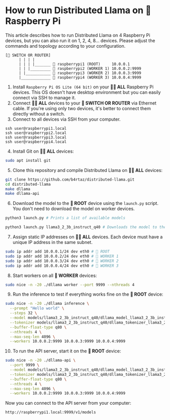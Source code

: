 # How to run Distributed Llama on 🍓 Raspberry Pi

This article describes how to run Distributed Llama on 4 Raspberry Pi devices, but you can also run it on 1, 2, 4, 8... devices. Please adjust the commands and topology according to your configuration.

````
[🔀 SWITCH OR ROUTER]
      | | | |
      | | | |_______ 🔸 raspberrypi1 (ROOT)     10.0.0.1
      | | |_________ 🔹 raspberrypi2 (WORKER 1) 10.0.0.2:9999
      | |___________ 🔹 raspberrypi3 (WORKER 2) 10.0.0.3:9999
      |_____________ 🔹 raspberrypi4 (WORKER 3) 10.0.0.4:9999
````

1. Install `Raspberry Pi OS Lite (64 bit)` on your **🔸🔹 ALL** Raspberry Pi devices. This OS doesn't have desktop environment but you can easily connect via SSH to manage it.
2. Connect **🔸🔹 ALL** devices to your **🔀 SWITCH OR ROUTER** via Ethernet cable. If you're using only two devices, it's better to connect them directly without a switch.
3. Connect to all devices via SSH from your computer.

```
ssh user@raspberrypi1.local
ssh user@raspberrypi2.local
ssh user@raspberrypi3.local
ssh user@raspberrypi4.local
```

4. Install Git on **🔸🔹 ALL** devices:

```sh
sudo apt install git
```

5. Clone this repository and compile Distributed Llama on **🔸🔹 ALL** devices:

```sh
git clone https://github.com/b4rtaz/distributed-llama.git
cd distributed-llama
make dllama
make dllama-api
```

6. Download the model to the **🔸 ROOT** device using the `launch.py` script. You don't need to download the model on worker devices.

```sh
python3 launch.py # Prints a list of available models

python3 launch.py llama3_2_3b_instruct_q40 # Downloads the model to the root device
```

7. Assign static IP addresses on **🔸🔹 ALL** devices. Each device must have a unique IP address in the same subnet.

```sh
sudo ip addr add 10.0.0.1/24 dev eth0 # 🔸 ROOT
sudo ip addr add 10.0.0.2/24 dev eth0 # 🔹 WORKER 1
sudo ip addr add 10.0.0.3/24 dev eth0 # 🔹 WORKER 2
sudo ip addr add 10.0.0.4/24 dev eth0 # 🔹 WORKER 3
```

8. Start workers on all **🔹 WORKER** devices:

```sh
sudo nice -n -20 ./dllama worker --port 9999 --nthreads 4
```

9. Run the inference to test if everything works fine on the **🔸 ROOT** device:

```sh
sudo nice -n -20 ./dllama inference \
  --prompt "Hello world" \
  --steps 32 \
  --model models/llama3_2_3b_instruct_q40/dllama_model_llama3_2_3b_instruct_q40.m \
  --tokenizer models/llama3_2_3b_instruct_q40/dllama_tokenizer_llama3_2_3b_instruct_q40.t \
  --buffer-float-type q80 \
  --nthreads 4 \
  --max-seq-len 4096 \
  --workers 10.0.0.2:9999 10.0.0.3:9999 10.0.0.4:9999
```

10. To run the API server, start it on the **🔸 ROOT** device:

```sh
sudo nice -n -20 ./dllama-api \
  --port 9999 \
  --model models/llama3_2_3b_instruct_q40/dllama_model_llama3_2_3b_instruct_q40.m \
  --tokenizer models/llama3_2_3b_instruct_q40/dllama_tokenizer_llama3_2_3b_instruct_q40.t \
  --buffer-float-type q80 \
  --nthreads 4 \
  --max-seq-len 4096 \
  --workers 10.0.0.2:9999 10.0.0.3:9999 10.0.0.4:9999
```

Now you can connect to the API server from your computer:

```
http://raspberrypi1.local:9999/v1/models
```

